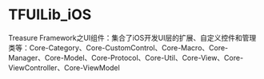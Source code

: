 # TFUILib_iOS
Treasure Framework之UI组件：集合了iOS开发UI层的扩展、自定义控件和管理类等：Core-Category、Core-CustomControl、Core-Macro、Core-Manager、Core-Model、Core-Protocol、Core-Util、Core-View、Core-ViewController、Core-ViewModel
